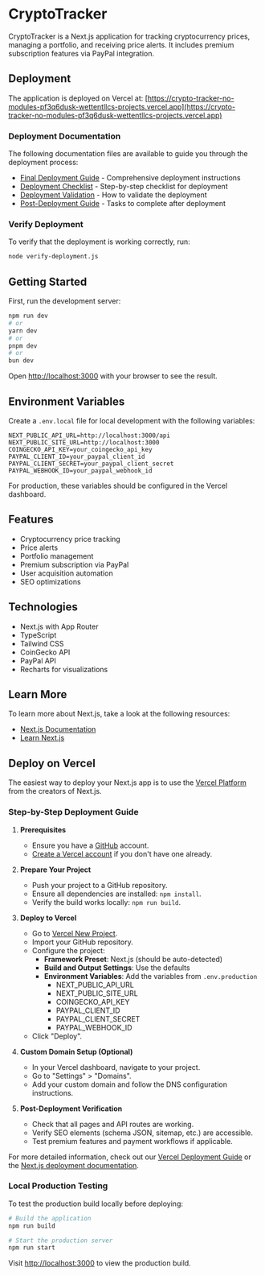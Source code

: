 # CryptoTracker

CryptoTracker is a Next.js application for tracking cryptocurrency prices, managing a portfolio, and receiving price alerts. It includes premium subscription features via PayPal integration.

## Deployment

The application is deployed on Vercel at: [https://crypto-tracker-no-modules-pf3q6dusk-wettentllcs-projects.vercel.app](https://crypto-tracker-no-modules-pf3q6dusk-wettentllcs-projects.vercel.app)

### Deployment Documentation

The following documentation files are available to guide you through the deployment process:

- [Final Deployment Guide](./final_deployment_guide.md) - Comprehensive deployment instructions
- [Deployment Checklist](./complete_deployment_checklist.md) - Step-by-step checklist for deployment
- [Deployment Validation](./deployment_validation_instructions.md) - How to validate the deployment
- [Post-Deployment Guide](./post_deployment_guide.md) - Tasks to complete after deployment

### Verify Deployment

To verify that the deployment is working correctly, run:

```bash
node verify-deployment.js
```

## Getting Started

First, run the development server:

```bash
npm run dev
# or
yarn dev
# or
pnpm dev
# or
bun dev
```

Open [http://localhost:3000](http://localhost:3000) with your browser to see the result.

## Environment Variables

Create a `.env.local` file for local development with the following variables:

```
NEXT_PUBLIC_API_URL=http://localhost:3000/api
NEXT_PUBLIC_SITE_URL=http://localhost:3000
COINGECKO_API_KEY=your_coingecko_api_key
PAYPAL_CLIENT_ID=your_paypal_client_id
PAYPAL_CLIENT_SECRET=your_paypal_client_secret
PAYPAL_WEBHOOK_ID=your_paypal_webhook_id
```

For production, these variables should be configured in the Vercel dashboard.

## Features

- Cryptocurrency price tracking
- Price alerts
- Portfolio management
- Premium subscription via PayPal
- User acquisition automation
- SEO optimizations

## Technologies

- Next.js with App Router
- TypeScript
- Tailwind CSS
- CoinGecko API
- PayPal API
- Recharts for visualizations

## Learn More

To learn more about Next.js, take a look at the following resources:

- [Next.js Documentation](https://nextjs.org/docs)
- [Learn Next.js](https://nextjs.org/learn)

## Deploy on Vercel

The easiest way to deploy your Next.js app is to use the [Vercel Platform](https://vercel.com/new?utm_medium=default-template&filter=next.js&utm_source=create-next-app&utm_campaign=create-next-app-readme) from the creators of Next.js.

### Step-by-Step Deployment Guide

1. **Prerequisites**
   - Ensure you have a [GitHub](https://github.com) account.
   - [Create a Vercel account](https://vercel.com/signup) if you don't have one already.

2. **Prepare Your Project**
   - Push your project to a GitHub repository.
   - Ensure all dependencies are installed: `npm install`.
   - Verify the build works locally: `npm run build`.

3. **Deploy to Vercel**
   - Go to [Vercel New Project](https://vercel.com/new).
   - Import your GitHub repository.
   - Configure the project:
     - **Framework Preset**: Next.js (should be auto-detected)
     - **Build and Output Settings**: Use the defaults
     - **Environment Variables**: Add the variables from `.env.production`
       - NEXT_PUBLIC_API_URL
       - NEXT_PUBLIC_SITE_URL
       - COINGECKO_API_KEY
       - PAYPAL_CLIENT_ID
       - PAYPAL_CLIENT_SECRET
       - PAYPAL_WEBHOOK_ID
   - Click "Deploy".

4. **Custom Domain Setup (Optional)**
   - In your Vercel dashboard, navigate to your project.
   - Go to "Settings" > "Domains".
   - Add your custom domain and follow the DNS configuration instructions.

5. **Post-Deployment Verification**
   - Check that all pages and API routes are working.
   - Verify SEO elements (schema JSON, sitemap, etc.) are accessible.
   - Test premium features and payment workflows if applicable.

For more detailed information, check out our [Vercel Deployment Guide](vercel_deployment_guide.md) or the [Next.js deployment documentation](https://nextjs.org/docs/app/building-your-application/deploying).

### Local Production Testing

To test the production build locally before deploying:

```bash
# Build the application
npm run build

# Start the production server
npm run start
```

Visit [http://localhost:3000](http://localhost:3000) to view the production build.
